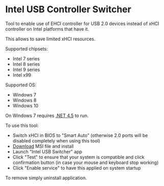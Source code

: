 # Intel USB Controller Switcher

Tool to enable use of EHCI controller for USB 2.0 devices instead of xHCI controller on Intel platforms that have it.

This allows to save limited xHCI resources.

Supported chipsets:
* Intel 7 series
* Intel 8 series
* Intel 9 series
* Intel x99

Supported OS:
* Windows 7
* Windows 8
* Windows 10

On Windows 7 requires [.NET 4.5](http://go.microsoft.com/fwlink/p/?LinkId=245484) to run.

To use this tool:
* Switch xHCI in BIOS to "Smart Auto" (otherwise 2.0 ports will be disabled completely when using this tool)
* [Download](https://github.com/Alexx999/IntelUsbSwitcher/releases) MSI file and install
* Launch "Intel USB Switcher" app
* Click "Test" to ensure that your system is compatible and click confirmation button (in case your mouse and keyboard stop working)
* Click "Enable service" to have this applied on system startup

To remove simply uninstall application.